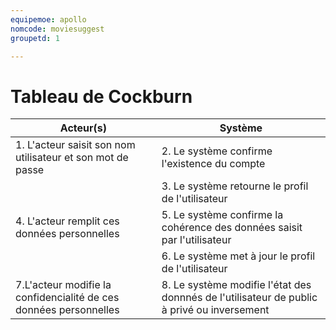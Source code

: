 ```yaml
---
equipemoe: apollo
nomcode: moviesuggest
groupetd: 1

---
```

# Tableau de Cockburn

| Acteur(s)       | Système                        | 
|-----------------|--------------------------------|
| 1. L'acteur saisit son nom utilisateur et son mot de passe   | 2. Le système confirme l'existence du compte | 
|                 | 3. Le système retourne le profil de l'utilisateur  |
|4. L'acteur remplit ces données personnelles | 5. Le système confirme la cohérence des données saisit par l'utilisateur|
|	|6. Le système met à jour le profil de l'utilisateur	|
| 7.L'acteur modifie la confidencialité de ces données personnelles |8. Le système modifie l'état des donnnés de l'utilisateur de public à privé ou inversement|
